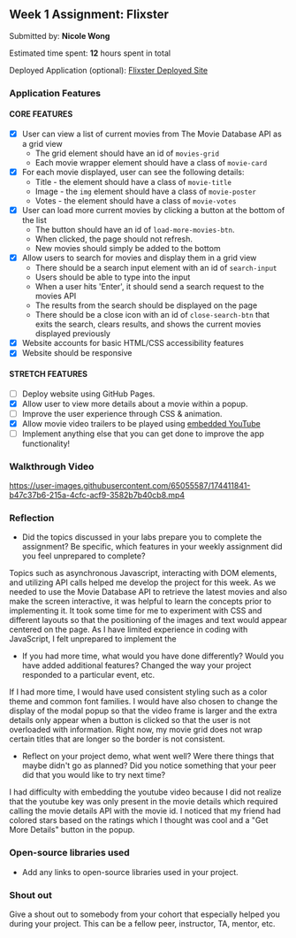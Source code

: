 ## Week 1 Assignment: Flixster

Submitted by: **Nicole Wong**

Estimated time spent: **12** hours spent in total

Deployed Application (optional): [Flixster Deployed Site]()

### Application Features

#### CORE FEATURES

- [X] User can view a list of current movies from The Movie Database API as a grid view
  - The grid element should have an id of `movies-grid`
  - Each movie wrapper element should have a class of `movie-card`
- [X] For each movie displayed, user can see the following details:
  - Title - the element should have a class of `movie-title`
  - Image - the `img` element should have a class of `movie-poster`
  - Votes - the element should have a class of `movie-votes`
- [X] User can load more current movies by clicking a button at the bottom of the list
  - The button should have an id of `load-more-movies-btn`.
  - When clicked, the page should not refresh.
  - New movies should simply be added to the bottom
- [X] Allow users to search for movies and display them in a grid view
  - There should be a search input element with an id of `search-input`
  - Users should be able to type into the input
  - When a user hits 'Enter', it should send a search request to the movies API
  - The results from the search should be displayed on the page
  - There should be a close icon with an id of `close-search-btn` that exits the search, clears results, and shows the current movies displayed previously
- [X] Website accounts for basic HTML/CSS accessibility features
- [X] Website should be responsive

#### STRETCH FEATURES

- [ ] Deploy website using GitHub Pages. 
- [X] Allow user to view more details about a movie within a popup.
- [ ] Improve the user experience through CSS & animation.
- [X] Allow movie video trailers to be played using [embedded YouTube](https://support.google.com/youtube/answer/171780?hl=en)
- [ ] Implement anything else that you can get done to improve the app functionality!

### Walkthrough Video
https://user-images.githubusercontent.com/65055587/174411841-b47c37b6-215a-4cfc-acf9-3582b7b40cb8.mp4
### Reflection

* Did the topics discussed in your labs prepare you to complete the assignment? Be specific, which features in your weekly assignment did you feel unprepared to complete?

Topics such as asynchronous Javascript, interacting with DOM elements, and utilizing API calls helped me develop the project for this week. As we needed to use the Movie Database API to retrieve the latest movies and also make the screen interactive, it was helpful to learn the concepts prior to implementing it. It took some time for me to experiment with CSS and different layouts so that the positioning of the images and text would appear centered on the page. As I have limited experience in coding with JavaScript, I felt unprepared to implement the 

* If you had more time, what would you have done differently? Would you have added additional features? Changed the way your project responded to a particular event, etc.
  
If I had more time, I would have used consistent styling such as a color theme and common font families. I would have also chosen to change the display of the modal popup so that the video frame is larger and the extra details only appear when a button is clicked so that the user is not overloaded with information. Right now, my movie grid does not wrap certain titles that are longer so the border is not consistent. 

* Reflect on your project demo, what went well? Were there things that maybe didn't go as planned? Did you notice something that your peer did that you would like to try next time?

I had difficulty with embedding the youtube video because I did not realize that the youtube key was only present in the movie details which required calling the movie details API with the movie id. I noticed that my friend had colored stars based on the ratings which I thought was cool and a "Get More Details" button in the popup. 

### Open-source libraries used

- Add any links to open-source libraries used in your project.

### Shout out

Give a shout out to somebody from your cohort that especially helped you during your project. This can be a fellow peer, instructor, TA, mentor, etc.
